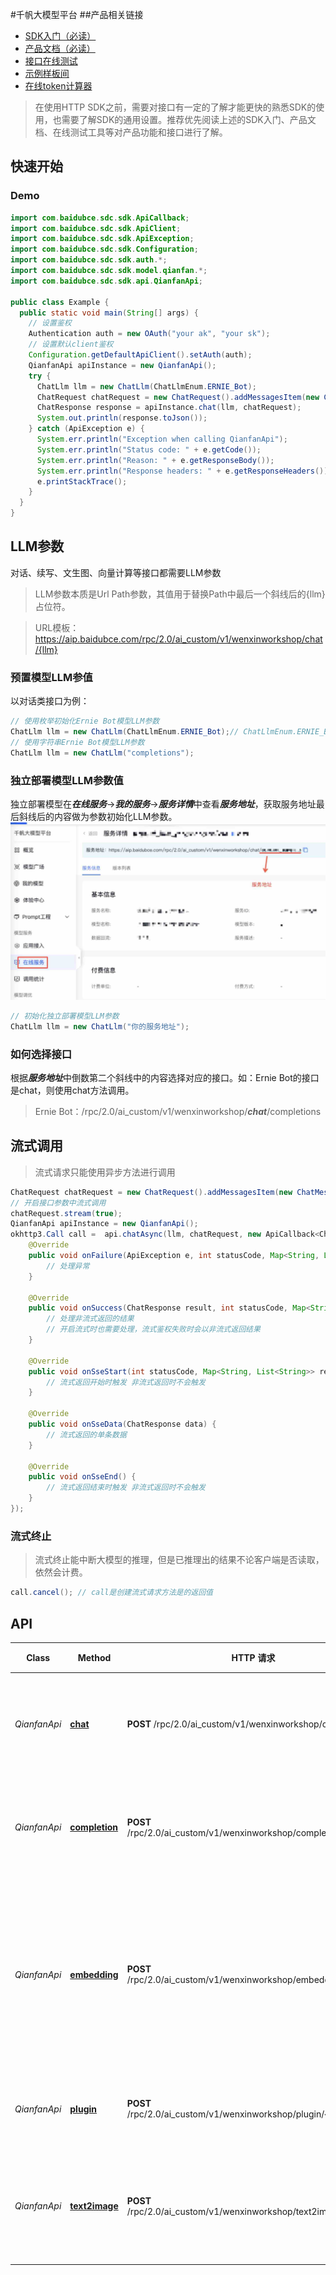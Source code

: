 #千帆大模型平台
##产品相关链接
- [SDK入门（必读）](README.md)
- [产品文档（必读）](https://cloud.baidu.com/doc/WENXINWORKSHOP/s/Slfmc9dds)
- [接口在线测试](https://console.bce.baidu.com/tools/#/api?product&#x3D;AI&amp;project&#x3D;%E5%8D%83%E5%B8%86%E5%A4%A7%E6%A8%A1%E5%9E%8B%E5%B9%B3%E5%8F%B0&amp;parent&#x3D;%E9%89%B4%E6%9D%83%E8%AE%A4%E8%AF%81%E6%9C%BA%E5%88%B6&amp;api&#x3D;oauth%2F2.0%2Ftoken&amp;method&#x3D;post)
- [示例样板间](https://console.bce.baidu.com/tools/#/sampleAppCenter/greeting)
- [在线token计算器](https://console.bce.baidu.com/tools/#/tokenizer)

> 在使用HTTP SDK之前，需要对接口有一定的了解才能更快的熟悉SDK的使用，也需要了解SDK的通用设置。推荐优先阅读上述的SDK入门、产品文档、在线测试工具等对产品功能和接口进行了解。

## 快速开始
### Demo

```java
import com.baidubce.sdc.sdk.ApiCallback;
import com.baidubce.sdc.sdk.ApiClient;
import com.baidubce.sdc.sdk.ApiException;
import com.baidubce.sdc.sdk.Configuration;
import com.baidubce.sdc.sdk.auth.*;
import com.baidubce.sdc.sdk.model.qianfan.*;
import com.baidubce.sdc.sdk.api.QianfanApi;

public class Example {
  public static void main(String[] args) {
    // 设置鉴权
    Authentication auth = new OAuth("your ak", "your sk");
    // 设置默认client鉴权
    Configuration.getDefaultApiClient().setAuth(auth);
    QianfanApi apiInstance = new QianfanApi();
    try {
      ChatLlm llm = new ChatLlm(ChatLlmEnum.ERNIE_Bot);
      ChatRequest chatRequest = new ChatRequest().addMessagesItem(new ChatMessage().role(ChatMessageRole.USER).content("你好"));
      ChatResponse response = apiInstance.chat(llm, chatRequest);
      System.out.println(response.toJson());
    } catch (ApiException e) {
      System.err.println("Exception when calling QianfanApi");
      System.err.println("Status code: " + e.getCode());
      System.err.println("Reason: " + e.getResponseBody());
      System.err.println("Response headers: " + e.getResponseHeaders());
      e.printStackTrace();
    }
  }
}
```
## LLM参数
对话、续写、文生图、向量计算等接口都需要LLM参数

> LLM参数本质是Url Path参数，其值用于替换Path中最后一个斜线后的{llm}占位符。

> URL模板：https://aip.baidubce.com/rpc/2.0/ai_custom/v1/wenxinworkshop/chat/{llm}

### 预置模型LLM参值
以对话类接口为例：
```java
// 使用枚举初始化Ernie Bot模型LLM参数
ChatLlm llm = new ChatLlm(ChatLlmEnum.ERNIE_Bot);// ChatLlmEnum.ERNIE_Bot对应的文本为completions
// 使用字符串Ernie Bot模型LLM参数
ChatLlm llm = new ChatLlm("completions");
```

### 独立部署模型LLM参数值
独立部署模型在***在线服务***->***我的服务***->***服务详情***中查看***服务地址***，获取服务地址最后斜线后的内容做为参数初始化LLM参数。
![获取服务地址](doc/f47ac10b-58cc-4372-a567-0e02b2c3d479.jpg '获取服务地址')
```java
// 初始化独立部署模型LLM参数
ChatLlm llm = new ChatLlm("你的服务地址");
```

### 如何选择接口
根据***服务地址***中倒数第二个斜线中的内容选择对应的接口。如：Ernie Bot的接口是chat，则使用chat方法调用。
 
> Ernie Bot：/rpc/2.0/ai_custom/v1/wenxinworkshop/***chat***/completions

## 流式调用
> 流式请求只能使用异步方法进行调用
```java
ChatRequest chatRequest = new ChatRequest().addMessagesItem(new ChatMessage().role(ChatMessageRole.USER).content("你好"));
// 开启接口参数中流式调用
chatRequest.stream(true);
QianfanApi apiInstance = new QianfanApi();
okhttp3.Call call =  api.chatAsync(llm, chatRequest, new ApiCallback<ChatResponse>() {
    @Override
    public void onFailure(ApiException e, int statusCode, Map<String, List<String>> responseHeaders) {
        // 处理异常
    }

    @Override
    public void onSuccess(ChatResponse result, int statusCode, Map<String, List<String>> responseHeaders) {
        // 处理非流式返回的结果
        // 开启流式时也需要处理，流式鉴权失败时会以非流式返回结果
    }

    @Override
    public void onSseStart(int statusCode, Map<String, List<String>> responseHeaders) {
        // 流式返回开始时触发 非流式返回时不会触发
    }

    @Override
    public void onSseData(ChatResponse data) {
        // 流式返回的单条数据
    }

    @Override
    public void onSseEnd() {
        // 流式返回结束时触发 非流式返回时不会触发
    }
});
```
### 流式终止
> 流式终止能中断大模型的推理，但是已推理出的结果不论客户端是否读取，依然会计费。
```java
call.cancel(); // call是创建流式请求方法是的返回值
```

## API

| Class | Method | HTTP 请求 | 鉴权 | 描述 |
| ------------ | ------------- | ------------- | ------------- | ------------- |
| *QianfanApi* | [**chat**](https://cloud.baidu.com/doc/WENXINWORKSHOP/s/clntwmv7t) | **POST** /rpc/2.0/ai_custom/v1/wenxinworkshop/chat/{llm} | **IamAuth** **OAuth**  | 调用对话类大模型 |
| *QianfanApi* | [**completion**](https://cloud.baidu.com/doc/WENXINWORKSHOP/s/Ilphtu4k6) | **POST** /rpc/2.0/ai_custom/v1/wenxinworkshop/completions/{llm} | **IamAuth** **OAuth**  | 调用续写类大模型 |
| *QianfanApi* | [**embedding**](https://cloud.baidu.com/doc/WENXINWORKSHOP/s/alj562vvu) | **POST** /rpc/2.0/ai_custom/v1/wenxinworkshop/embeddings/{llm} | **IamAuth** **OAuth**  | 调用支持向量计算类的大模型接口 |
| *QianfanApi* | [**plugin**](https://cloud.baidu.com/doc/WENXINWORKSHOP/s/iln1kvmpw) | **POST** /rpc/2.0/ai_custom/v1/wenxinworkshop/plugin/{serverPath}/ | **IamAuth** **OAuth**  | 调用插件接口 |
| *QianfanApi* | [**text2image**](https://cloud.baidu.com/doc/WENXINWORKSHOP/s/Klkqubb9w) | **POST** /rpc/2.0/ai_custom/v1/wenxinworkshop/text2image/{llm} | **IamAuth** **OAuth**  | 调用文生图类大模型 |


